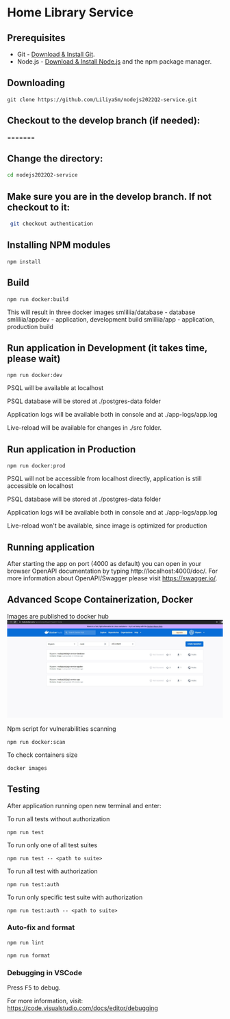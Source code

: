 # Home Library Service


## Prerequisites

- Git - [Download & Install Git](https://git-scm.com/downloads).
- Node.js - [Download & Install Node.js](https://nodejs.org/en/download/) and the npm package manager.

## Downloading

```
git clone https://github.com/LiliyaSm/nodejs2022Q2-service.git
```


## Checkout to the develop branch (if needed):
=======
## Change the directory:

```bash
cd nodejs2022Q2-service
```


## Make sure you are in the develop branch. If not checkout to it:


```bash
 git checkout authentication
```

## Installing NPM modules

```
npm install
```

## Build

```
npm run docker:build
```

This will result in three docker images
smliliia/database - database
smliliia/appdev - application, development build
smliliia/app - application, production build


## Run application in Development (it takes time, please wait)

```
npm run docker:dev
```

PSQL will be available at localhost

PSQL database will be stored at ./postgres-data folder

Application logs will be available both in console and at ./app-logs/app.log

Live-reload will be available for changes in ./src folder.


## Run application in Production

```
npm run docker:prod
```

PSQL will not be accessible from localhost directly, application is still accessible on localhost

PSQL database will be stored at ./postgres-data folder

Application logs will be available both in console and at ./app-logs/app.log

Live-reload won't be available, since image is optimized for production

## Running application

After starting the app on port (4000 as default) you can open
in your browser OpenAPI documentation by typing http://localhost:4000/doc/.
For more information about OpenAPI/Swagger please visit https://swagger.io/.

## Advanced Scope Containerization, Docker

Images are published to docker hub
![](docker1.jpg)

 Npm script for vulnerabilities scanning
 
 ```
 npm run docker:scan
```


To check containers size 

```
docker images
```


## Testing

After application running open new terminal and enter:

To run all tests without authorization

```
npm run test
```

To run only one of all test suites

```
npm run test -- <path to suite>
```

To run all test with authorization

```
npm run test:auth
```

To run only specific test suite with authorization

```
npm run test:auth -- <path to suite>
```

### Auto-fix and format

```
npm run lint
```

```
npm run format
```

### Debugging in VSCode

Press <kbd>F5</kbd> to debug.

For more information, visit: https://code.visualstudio.com/docs/editor/debugging
